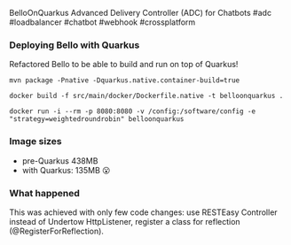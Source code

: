  BelloOnQuarkus
Advanced Delivery Controller (ADC) for Chatbots #adc #loadbalancer #chatbot #webhook #crossplatform

### Deploying Bello with Quarkus

Refactored Bello to be able to build and run on top of Quarkus!

```
mvn package -Pnative -Dquarkus.native.container-build=true

docker build -f src/main/docker/Dockerfile.native -t belloonquarkus .

docker run -i --rm -p 8080:8080 -v /config:/software/config -e "strategy=weightedroundrobin" belloonquarkus
```

### Image sizes ###
* pre-Quarkus 438MB
* with Quarkus: 135MB 😮


### What happened ###

This was achieved with only few code changes: use RESTEasy Controller instead of Undertow HttpListener, 
register a class for reflection  (@RegisterForReflection).













